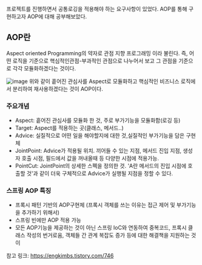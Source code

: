 프로젝트를 진행하면서 공통로깅을 적용해야 하는 요구사항이 있었다. 
AOP를 통해 구현하고자 AOP에 대해 공부해보았다.


## AOP란

Aspect oriented Programming의 약자로 관점 지향 프로그래밍 이라 불린다. 즉, 어떤 로직을 기준으로 핵심적인관점-부과적인 관점으로 나누어서 보고 그 관점을 기준으로 각각 모듈화하겠다는 것이다. 

![image](https://user-images.githubusercontent.com/45115557/150278737-c611b8fa-5523-4c39-9791-4f8811b46d32.png)
위와 같이 흩어진 관심사를 Aspect로 모듈화하고 핵심적인 비즈니스 로직에서 분리하여 재사용하겠다는 것이 AOP이다. 

### 주요개념
- Aspect: 흩어진 관심사를 모듈화 한 것, 주로 부가기능을 모듈화함(로깅 등)
- Target: Aspect를 적용하는 곳(클래스, 메서드..)
- Advice: 실질적으로 어떤 일을 해야할지에 대한 것,실질적인 부가기능을 담은 구현체
- JointPoint: Advice가 적용될 위치. 끼어들 수 있는 지점, 메서드 진입 지점, 생성자 호출 시점, 필드에서 값을 꺼내올때 등 다양한 시점에 적용가능.
- PointCut: JointPoint의 상세한 스펙을 정의한 것. 'A란 메서드의 진입 시점에 호출할 것'과 같이 더욱 구체적으로 Advice가 실행될 지점을 정할 수 있다. 

### 스프링 AOP 특징
- 프록시 패턴 기반의 AOP구현체 (프록시 객체를 쓰는 이유는 접근 제어 및 부가기능을 추가하기 위해서)
- 스프링 빈에만 AOP 적용 가능
- 모든 AOP기능을 제공하는 것이 아닌 스프링 IoC와 연동하여 중복코드, 프록시 클래스 작성의 번거로움, 객체들 간 관계 복잡도 증가 등에 대한 해결책을 지원하는 것이 


참고 링크:
https://engkimbs.tistory.com/746
